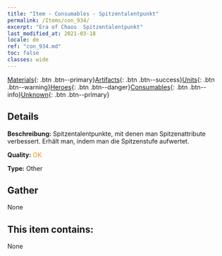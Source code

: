 ```yaml
---
title: "Item - Consumables - Spitzentalentpunkt"
permalink: /Items/con_934/
excerpt: "Era of Chaos  Spitzentalentpunkt"
last_modified_at: 2021-03-18
locale: de
ref: "con_934.md"
toc: false
classes: wide
---
```

 [Materials](/de/Items/){: .btn .btn--primary}[Artifacts](/de/Items/Artifacts/){: .btn .btn--success}[Units](/de/Items/Units/){: .btn .btn--warning}[Heroes](/de/Items/Heroes/){: .btn .btn--danger}[Consumables](/de/Items/Consumables/){: .btn .btn--info}[Unknown](/de/Items/Unknown/){: .btn .btn--primary}

## Details
 **Beschreibung:** Spitzentalentpunkte, mit denen man Spitzenattribute verbessert. Erhält man, indem man die Spitzenstufe aufwertet.

 **Quality:** <span style="color: #FF8C00">OK</span>

 **Type:** Other

## Gather

  None

## This item contains:

  None

